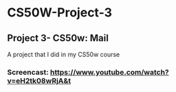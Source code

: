 # CS50W-Project-3
## Project 3- CS50w: Mail

A project that I did in my CS50w course
### Screencast: https://www.youtube.com/watch?v=eH2tk08wRjA&t
